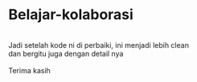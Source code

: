 # Belajar-kolaborasi

<br> Jadi setelah kode ni di perbaiki, ini menjadi lebih clean  
dan bergitu juga dengan detail nya <br>  
 Terima kasih
